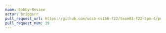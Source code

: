 ```yaml
---
name: Bobby-Review
actor: briggsrr
pull_request_url: https://github.com/ucsb-cs156-f22/team03-f22-5pm-4/pull/39
pull_request_num: 39
---
```

